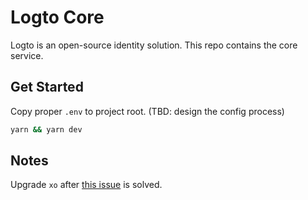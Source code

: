 # Logto Core

Logto is an open-source identity solution. This repo contains the core service.

## Get Started

Copy proper `.env` to project root. (TBD: design the config process)

```bash
yarn && yarn dev
```

## Notes

Upgrade `xo` after [this issue](https://github.com/SamVerschueren/vscode-linter-xo/issues/91) is solved.
